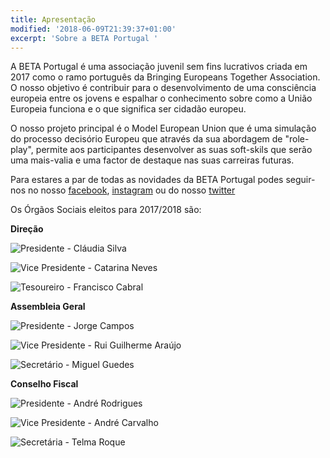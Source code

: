```yaml
---
title: Apresentação
modified: '2018-06-09T21:39:37+01:00'
excerpt: 'Sobre a BETA Portugal '
---
```

A BETA Portugal é uma associação juvenil sem fins lucrativos criada em 2017 como o ramo português da Bringing Europeans Together Association. O nosso objetivo é contribuir para o desenvolvimento de uma consciência europeia entre os jovens e espalhar o conhecimento sobre como a União Europeia funciona e o que significa ser cidadão europeu.

O nosso projeto principal é o Model European Union que é uma simulação do processo decisório Europeu que através da sua abordagem de "role-play", permite aos participantes desenvolver as suas soft-skils que serão uma mais-valia e uma factor de destaque nas suas carreiras futuras.

Para estares a par de todas as novidades da BETA Portugal podes seguir-nos no nosso [facebook](https://www.facebook.com/betaportugal.official/), [instagram](https://www.instagram.com/betaportugal.official/) ou do nosso [twitter](https://twitter.com/beta_portugal)

Os Órgãos Sociais eleitos para 2017/2018 são:

**Direção**

![Presidente - Cláudia Silva](/assets/images/1.png)

![Vice Presidente - Catarina Neves](/assets/images/2.png)

![Tesoureiro - Francisco Cabral](/assets/images/3.png)

**Assembleia Geral**

![Presidente - Jorge Campos](/assets/images/4.png)

![Vice Presidente - Rui Guilherme Araújo](/assets/images/5.png)

![Secretário - Miguel Guedes](/assets/images/6.png)

**Conselho Fiscal**

![Presidente - André Rodrigues](/assets/images/7.png)

![Vice Presidente - André Carvalho](/assets/images/8.png)

![Secretária - Telma Roque](/assets/images/9.png)

